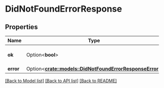 # DidNotFoundErrorResponse

## Properties

Name | Type | Description | Notes
------------ | ------------- | ------------- | -------------
**ok** | Option<**bool**> |  | [optional][default to false]
**error** | Option<[**crate::models::DidNotFoundErrorResponseError**](DidNotFoundErrorResponse_error.md)> |  | [optional]

[[Back to Model list]](../README.md#documentation-for-models) [[Back to API list]](../README.md#documentation-for-api-endpoints) [[Back to README]](../README.md)



